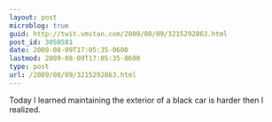 ```yaml
---
layout: post
microblog: true
guid: http://twit.vmstan.com/2009/08/09/3215292863.html
post_id: 3050581
date: 2009-08-09T17:05:35-0600
lastmod: 2009-08-09T17:05:35-0600
type: post
url: /2009/08/09/3215292863.html
---
```

Today I learned maintaining the exterior of a black car is harder then I realized.
